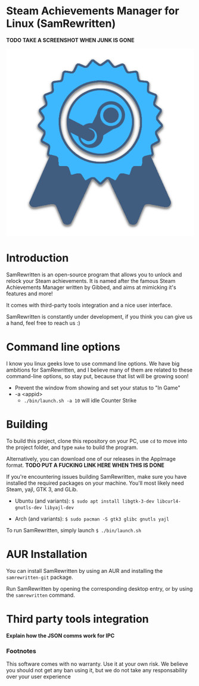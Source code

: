 Steam Achievements Manager for Linux (SamRewritten)
===

**TODO TAKE A SCREENSHOT WHEN JUNK IS GONE**

![SamRewritten logo](assets/icon.png)

# Introduction

SamRewritten is an open-source program that allows you to unlock and relock your Steam achievements. It is named after the famous Steam Achievements Manager written by Gibbed, and aims at mimicking it's features and more!

It comes with third-party tools integration and a nice user interface.

SamRewritten is constantly under development, if you think you can give us a hand, feel free to reach us :)

# Command line options

I know you linux geeks love to use command line options.
We have big ambitions for SamRewritten, and I believe many of them are related to these command-line options, so stay put, because that list will be growing soon!

* Prevent the window from showing and set your status to "In Game"
* -a \<appid\>
	* `./bin/launch.sh -a 10` will idle Counter Strike

# Building

To build this project, clone this repository on your PC, use `cd` to move into the project folder, and type `make` to build the program.

Alternatively, you can download one of our releases in the AppImage format. **TODO PUT A FUCKING LINK HERE WHEN THIS IS DONE**

If you're encountering issues building SamRewritten, make sure you have installed the required packages on your machine. You'll most likely need Steam, yajl, GTK 3, and GLib.

* Ubuntu (and variants): `$ sudo apt install libgtk-3-dev libcurl4-gnutls-dev libyajl-dev`

* Arch (and variants): `$ sudo pacman -S gtk3 glibc gnutls yajl`

To run SamRewritten, simply launch `$ ./bin/launch.sh`

# AUR Installation

You can install SamRewritten by using an AUR and installing the `samrewritten-git` package.

Run SamRewritten by opening the corresponding desktop entry, or by using the `samrewritten` command.

# Third party tools integration

**Explain how the JSON comms work for IPC**

### Footnotes

This software comes with no warranty. Use it at your own risk. We believe you should not get any ban using it, but we do not take any responsability over your user experience
